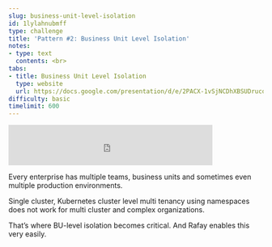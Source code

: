 ```yaml
---
slug: business-unit-level-isolation
id: 1lylahnubmff
type: challenge
title: 'Pattern #2: Business Unit Level Isolation'
notes:
- type: text
  contents: <br>
tabs:
- title: Business Unit Level Isolation
  type: website
  url: https://docs.google.com/presentation/d/e/2PACX-1vSjNCDhXBSUDruconp91OmWDvPnrMoX30nAbBWR4yE9-dAAzoUMBBFPZqr2yufa5A/embed?start=false&loop=false&delayms=3000
difficulty: basic
timelimit: 600
---
```


<iframe style="position: relative; height: 80px; width: 80%;" src="https://drive.google.com/file/d/1DwcfpN_d58D7T2sLSycddPxmLcp-W5oe/preview" title="Mp3 player" frameborder="0" allow="accelerometer; autoplay; clipboard-write; encrypted-media; gyroscope; picture-in-picture" allowfullscreen></iframe>

Every enterprise has multiple teams, business units and sometimes even multiple production environments.

Single cluster, Kubernetes cluster level multi tenancy using namespaces does not work for multi cluster and complex organizations.

That’s where BU-level isolation becomes critical. And Rafay enables this very easily.